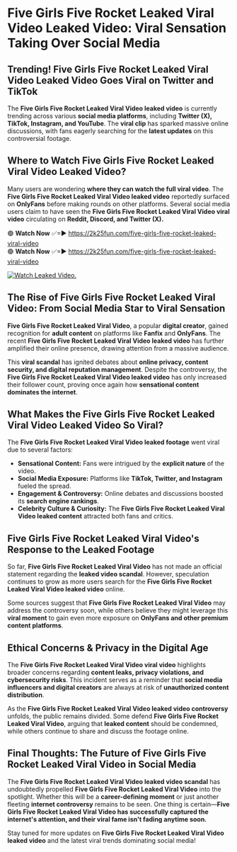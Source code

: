 # Five Girls Five Rocket Leaked Viral Video Leaked Video: Viral Sensation Taking Over Social Media

## **Trending! Five Girls Five Rocket Leaked Viral Video Leaked Video Goes Viral on Twitter and TikTok**
The **Five Girls Five Rocket Leaked Viral Video leaked video** is currently trending across various **social media platforms**, including **Twitter (X), TikTok, Instagram, and YouTube**. The **viral clip** has sparked massive online discussions, with fans eagerly searching for the **latest updates** on this controversial footage.

## **Where to Watch Five Girls Five Rocket Leaked Viral Video Leaked Video?**
Many users are wondering **where they can watch the full viral video**. The **Five Girls Five Rocket Leaked Viral Video leaked video** reportedly surfaced on **OnlyFans** before making rounds on other platforms. Several social media users claim to have seen the **Five Girls Five Rocket Leaked Viral Video viral video** circulating on **Reddit, Discord, and Twitter (X).**

🟢 **Watch Now** ✅=► https://2k25fun.com/five-girls-five-rocket-leaked-viral-video  
🟢 **Watch Now** ✅=► https://2k25fun.com/five-girls-five-rocket-leaked-viral-video  

[![Watch Leaked Video.](https://miro.medium.com/v2/resize:fit:828/format:webp/1*cilzJN44JGOrTw9NJCrNHA.gif "Watch Leaked Video")](https://2k25fun.com/five-girls-five-rocket-leaked-viral-video)

## **The Rise of Five Girls Five Rocket Leaked Viral Video: From Social Media Star to Viral Sensation**
**Five Girls Five Rocket Leaked Viral Video**, a popular **digital creator**, gained recognition for **adult content** on platforms like **Fanfix** and **OnlyFans**. The recent **Five Girls Five Rocket Leaked Viral Video leaked video** has further amplified their online presence, drawing attention from a massive audience.

This **viral scandal** has ignited debates about **online privacy, content security, and digital reputation management**. Despite the controversy, the **Five Girls Five Rocket Leaked Viral Video leaked video** has only increased their follower count, proving once again how **sensational content dominates the internet**.

## **What Makes the Five Girls Five Rocket Leaked Viral Video Leaked Video So Viral?**
The **Five Girls Five Rocket Leaked Viral Video leaked footage** went viral due to several factors:
- **Sensational Content:** Fans were intrigued by the **explicit nature** of the video.
- **Social Media Exposure:** Platforms like **TikTok, Twitter, and Instagram** fueled the spread.
- **Engagement & Controversy:** Online debates and discussions boosted its **search engine rankings**.
- **Celebrity Culture & Curiosity:** The **Five Girls Five Rocket Leaked Viral Video leaked content** attracted both fans and critics.

## **Five Girls Five Rocket Leaked Viral Video's Response to the Leaked Footage**
So far, **Five Girls Five Rocket Leaked Viral Video** has not made an official statement regarding the **leaked video scandal**. However, speculation continues to grow as more users search for the **Five Girls Five Rocket Leaked Viral Video leaked video** online.

Some sources suggest that **Five Girls Five Rocket Leaked Viral Video** may address the controversy soon, while others believe they might leverage this **viral moment** to gain even more exposure on **OnlyFans and other premium content platforms**.

## **Ethical Concerns & Privacy in the Digital Age**
The **Five Girls Five Rocket Leaked Viral Video viral video** highlights broader concerns regarding **content leaks, privacy violations, and cybersecurity risks**. This incident serves as a reminder that **social media influencers and digital creators** are always at risk of **unauthorized content distribution**.

As the **Five Girls Five Rocket Leaked Viral Video leaked video controversy** unfolds, the public remains divided. Some defend **Five Girls Five Rocket Leaked Viral Video**, arguing that **leaked content** should be condemned, while others continue to share and discuss the footage online.

## **Final Thoughts: The Future of Five Girls Five Rocket Leaked Viral Video in Social Media**
The **Five Girls Five Rocket Leaked Viral Video leaked video scandal** has undoubtedly propelled **Five Girls Five Rocket Leaked Viral Video** into the spotlight. Whether this will be a **career-defining moment** or just another fleeting **internet controversy** remains to be seen. One thing is certain—**Five Girls Five Rocket Leaked Viral Video has successfully captured the internet's attention, and their viral fame isn't fading anytime soon.**

Stay tuned for more updates on **Five Girls Five Rocket Leaked Viral Video leaked video** and the latest viral trends dominating social media!